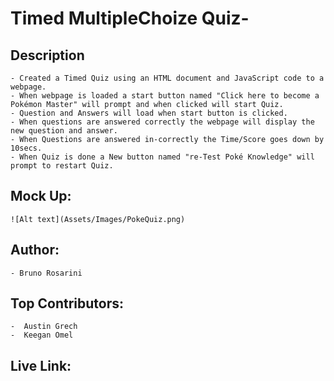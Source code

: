   # Timed MultipleChoize Quiz-

  ## Description
  ```
- Created a Timed Quiz using an HTML document and JavaScript code to a webpage.
- When webpage is loaded a start button named "Click here to become a Pokémon Master" will prompt and when clicked will start Quiz.
- Question and Answers will load when start button is clicked.
- When questions are answered correctly the webpage will display the new question and answer.
- When Questions are answered in-correctly the Time/Score goes down by 10secs.
- When Quiz is done a New button named "re-Test Poké Knowledge" will prompt to restart Quiz.

  ```
  ## Mock Up:
  ```
![Alt text](Assets/Images/PokeQuiz.png)
```
  ## Author:
  ```
  - Bruno Rosarini 
  ```
  ## Top Contributors:
  ```
 -  Austin Grech 
 -  Keegan Omel
  ```
  ## Live Link: